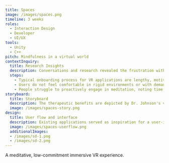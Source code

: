 ```yaml
---
title: Spaces
image: /images/spaces.png
timeline: 3 weeks
roles: 
  - Interaction Design
  - Developer
  - UI/UX
tools:
  - Unity
  - C++
pitch: Mindfulness in a virtual world
contextInquiry:
  title: Research Insights
  description: Conversations and research revealed the frustration with virtual experiences, highlighting key actions needed for a meditative game.
  steps:
    - Typical onboarding process for VR applications are lengthy, motivating users to quit the experience.
    - Users do not feel comfortable in rigid environments or with demanding in-game commands.
    - People struggle to proactively engage in meditation, noting time and awareness as challenges.
storyboard:
  title: Storyboard
  description: The therapeutic benefits are depicted by Dr. Johnson's virtual method of treatment for traumatic events.
  image: /images/spaces-story.png
design:
  title: User flow and interface
  description: Existing applications served as inspiration for a user-interface that emphasizes selection and navigation features.
  image: /images/spaces-userflow.png
  additionalImages:
  - /images/sd-1.png
  - /images/sd-2.png
---
```


A meditative, low-commitment immersive VR experience.